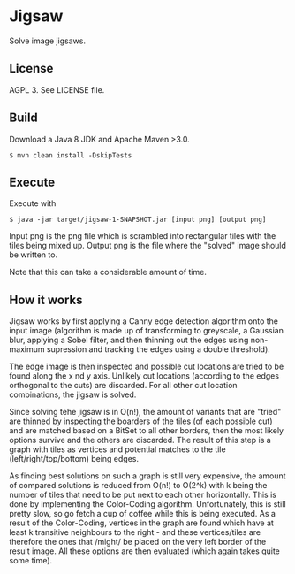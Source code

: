 Jigsaw
======


Solve image jigsaws.


License
-------

AGPL 3. See LICENSE file.


Build
-----

Download a Java 8 JDK and Apache Maven >3.0.

    $ mvn clean install -DskipTests
    
Execute
-------

Execute with 

    $ java -jar target/jigsaw-1-SNAPSHOT.jar [input png] [output png]
    
Input png is the png file which is scrambled into rectangular tiles with the tiles being mixed up. Output png is the file where the "solved" image should be written to.

Note that this can take a considerable amount of time.
    
How it works
------------

Jigsaw works by first applying a Canny edge detection algorithm onto the input image (algorithm is made up of transforming to greyscale, a Gaussian blur, applying a Sobel filter, and then thinning out the edges using non-maximum supression and tracking the edges using a double threshold).

The edge image is then inspected and possible cut locations are tried to be found along the x nd y axis. Unlikely cut locations (according to the edges orthogonal to the cuts) are discarded. For all other cut location combinations, the jigsaw is solved.

Since solving tehe jigsaw is in O(n!), the amount of variants that are "tried" are thinned by inspecting the boarders of the tiles (of each possible cut) and are matched based on a BitSet to all other borders, then the most likely options survive and the others are discarded. The result of this step is a graph with tiles as vertices and potential matches to the tile (left/right/top/bottom) being edges. 

As finding best solutions on such a graph is still very expensive, the amount of compared solutions is reduced from O(n!) to O(2^k) with k being the number of tiles that need to be put next to each other horizontally. This is done by implementing the Color-Coding algorithm. Unfortunately, this is still pretty slow, so go fetch a cup of coffee while this is being executed. As a result of the Color-Coding, vertices in the graph are found which have at least k transitive neighbours to the right - and these vertices/tiles are therefore the ones that /might/ be placed on the very left border of the result image. All these options are then evaluated (which again takes quite some time).
